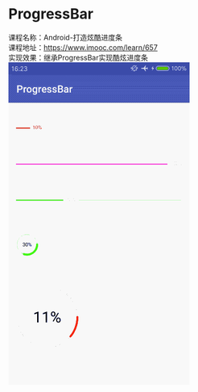 # ProgressBar
课程名称：Android-打造炫酷进度条</br>
课程地址：https://www.imooc.com/learn/657</br>
实现效果：继承ProgressBar实现酷炫进度条</br>
![Image text](https://github.com/ChouBaoDxs/MyResources/blob/master/image/Android_Study/慕课网/ProgressBar.gif)